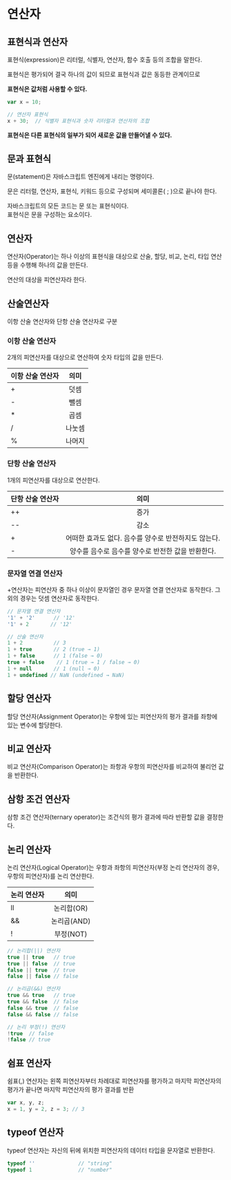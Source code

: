 # 연산자

## 표현식과 연산자
표현식(expression)은 리터럴, 식별자, 연산자, 함수 호출 등의 조합을 말한다.

표현식은 평가되어 결국 하나의 값이 되므로 표현식과 값은 동등한 관계이므로

**표현식은 값처럼 사용할 수 있다.**

```js
var x = 10;

// 연산자 표현식
x + 30;  // 식별자 표현식과 숫자 리터럴과 연산자의 조합
```
**표현식은 다른 표현식의 일부가 되어 새로운 값을 만들어낼 수 있다.**

## 문과 표현식
문(statement)은 자바스크립트 엔진에게 내리는 명령이다.

문은 리터럴, 연산자, 표현식, 키워드 등으로 구성되며 세미콜론( ; )으로 끝나야 한다.

자바스크립트의 모든 코드는 문 또는 표현식이다.   
표현식은 문을 구성하는 요소이다.

## 연산자
연산자(Operator)는 하나 이상의 표현식을 대상으로 산술, 할당, 비교, 논리, 타입 연산 등을 수행해 하나의 값을 만든다.

연산의 대상을 피연산자라 한다.

## 산술연산자
이항 산술 연산자와 단항 산술 연산자로 구분

### 이항 산술 연산자

2개의 피연산자를 대상으로 연산하여 숫자 타입의 값을 만든다.

| 이항 산술 연산자 | 의미 |
|---|:---:|
| + | 덧셈
| - | 뺄셈
| * | 곱셈
| / | 나눗셈
| % | 나머지

### 단항 산술 연산자

1개의 피연산자를 대상으로 연산한다.

| 단항 산술 연산자 | 의미 |
|---|:---:|
| ++ | 증가
| -- | 감소
| + | 어떠한 효과도 없다. 음수를 양수로 반전하지도 않는다.
| - | 양수를 음수로 음수를 양수로 반전한 값을 반환한다.

### 문자열 연결 연산자

+연산자는 피연산자 중 하나 이상이 문자열인 경우 문자열 연결 연산자로 동작한다. 그 외의 경우는 덧셈 연산자로 동작한다.

```js
// 문자열 연결 연산자
'1' + '2'      // '12'
'1' + 2       // '12'

// 산술 연산자
1 + 2          // 3
1 + true       // 2 (true → 1)
1 + false      // 1 (false → 0)
true + false    // 1 (true → 1 / false → 0)
1 + null       // 1 (null → 0)
1 + undefined // NaN (undefined → NaN)
```

## 할당 연산자
할당 연산자(Assignment Operator)는 우항에 있는 피연산자의 평가 결과를 좌항에 있는 변수에 할당한다. 

## 비교 연산자
비교 연산자(Comparison Operator)는 좌항과 우항의 피연산자를 비교하여 불리언 값을 반환한다.

## 삼항 조건 연산자
삼항 조건 연산자(ternary operator)는 조건식의 평가 결과에 따라 반환할 값을 결정한다. 

## 논리 연산자
논리 연산자(Logical Operator)는 우항과 좌항의 피연산자(부정 논리 연산자의 경우, 우항의 피연산자)를 논리 연산한다.

| 논리 연산자 | 의미 
|---|:---:|
| ll | 논리합(OR)
| && | 논리곱(AND)
| ! | 부정(NOT)


```js
// 논리합(||) 연산자
true || true   // true
true || false  // true
false || true  // true
false || false // false

// 논리곱(&&) 연산자
true && true   // true
true && false  // false
false && true  // false
false && false // false

// 논리 부정(!) 연산자
!true  // false
!false // true
```

## 쉼표 연산자
쉼표(,) 연산자는 왼쪽 피연산자부터 차례대로 피연산자를 평가하고 마지막 피연산자의 평가가 끝나면 마지막 피연산자의 평가 결과를 반환
```js
var x, y, z;
x = 1, y = 2, z = 3; // 3
```

## typeof 연산자

typeof 연산자는 자신의 뒤에 위치한 피연산자의 데이터 타입을 문자열로 반환한다. 

```js
typeof ''              // "string"
typeof 1               // "number"
```



